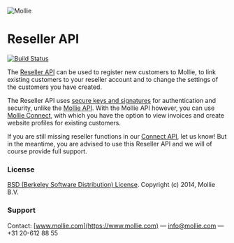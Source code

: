 ![Mollie](https://www.mollie.com/files/Mollie-Logo-Style-Small.png)

# Reseller API

[![Build Status](https://travis-ci.org/mollie/reseller-api.svg?branch=master)](https://travis-ci.org/mollie/reseller-api)

The [Reseller API](https://docs.mollie.com/reference/reseller-api/guides/overview) can be used to register new customers to Mollie, to link existing customers to your reseller account and to change the settings of the customers you have created.

The Reseller API uses [secure keys and signatures](https://docs.mollie.com/reference/reseller-api/guides/secret-keys) for authentication and security, unlike the [Mollie API](https://docs.mollie.com). With the Mollie API however, you can use [Mollie Connect](https://docs.mollie.com/reference/oauth2/authorize), with which you have the option to view invoices and create website profiles for existing customers.

If you are still missing reseller functions in our [Connect API](https://docs.mollie.com/reference/oauth2/authorize), let us know! But in the meantime, you are advised to use this Reseller API and we will of course provide full support.

### License 
[BSD (Berkeley Software Distribution) License](http://www.opensource.org/licenses/bsd-license.php).
Copyright (c) 2014, Mollie B.V.

### Support
Contact: [www.mollie.com](https://www.mollie.com) — info@mollie.com — +31 20-612 88 55
